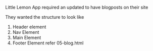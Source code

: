 Little Lemon App required an updated to have blogposts on their site

They wanted the structure to look like
1. Header element
2. Nav Element
3. Main Element
4. Footer Element
refer 05-blog.html